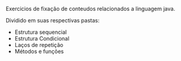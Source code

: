 Exercicios de fixação de conteudos relacionados a linguagem java.

Dividido em suas respectivas pastas:

- Estrutura sequencial
- Estrutura Condicional
- Laços de repetição
- Métodos e funções

